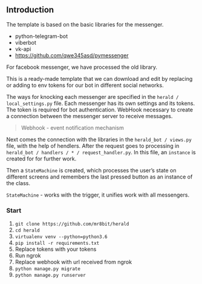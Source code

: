## Introduction

The template is based on the basic libraries for the messenger.
- python-telegram-bot
- viberbot
- vk-api
- https://github.com/qwe345asd/pymessenger

For facebook messenger, we have processed the old library.

This is a ready-made template that we can download and edit by replacing or adding to env tokens for our bot in different social networks.


The ways for knocking each messenger are specified in the `herald / local_settings.py` file. Each messenger has its own settings and its tokens. The token is required for bot authentication. WebHook
necessary to create a connection between the messenger server to receive messages.

> Webhook - event notification mechanism

Next comes the connection with the libraries in the `herald_bot / views.py` file, with the help of hendlers. After the request goes to processing in `herald_bot / handlers / * / request_handler.py`. In this file, an `instance` is created for
for further work.
 
 
Then a `StateMachine` is created, which processes the user’s state on different screens and remembers the last pressed button as an instance of the class.

`StateMachine` - works with the trigger, it unifies work with all messengers.


### Start

1. `git clone https://github.com/mr8bit/herald`
2. `cd herald`
2. `virtualenv venv --python=python3.6`
3. `pip install -r requirements.txt`
4. Replace tokens with your tokens
5. Run ngrok
6. Replace webhook with url received from ngrok
7. `python manage.py migrate`
8. `python manage.py runserver`